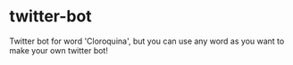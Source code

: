 # twitter-bot
Twitter bot for word 'Cloroquina', but you can use any word as you want to make your own twitter bot!
